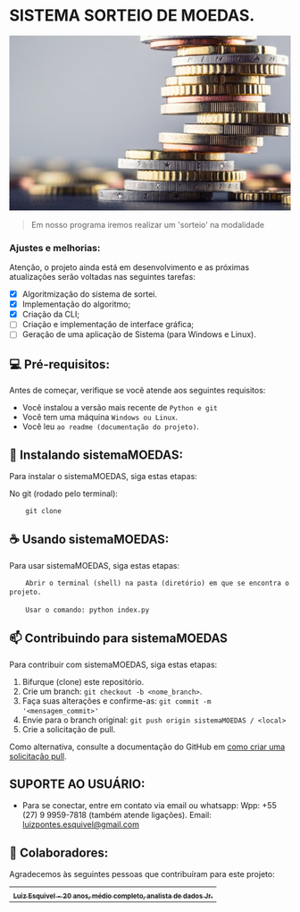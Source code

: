 # SISTEMA SORTEIO DE MOEDAS.

<img src="moedas.png" alt="exemplo imagem">

> Em nosso programa iremos realizar um 'sorteio' na modalidade 

### Ajustes e melhorias:

Atenção, o projeto ainda está em desenvolvimento e as próximas atualizações serão voltadas nas seguintes tarefas:

- [x] Algoritmização do sistema de sortei.
- [x] Implementação do algoritmo;
- [x] Criação da CLI;
- [ ] Criação e implementação de interface gráfica;
- [ ] Geração de uma aplicação de Sistema (para Windows e Linux).

## 💻 Pré-requisitos:

Antes de começar, verifique se você atende aos seguintes requisitos:
* Você instalou a versão mais recente de `Python e git`
* Você tem uma máquina `Windows ou Linux`.
* Você leu `ao readme (documentação do projeto)`.

## 🚀 Instalando sistemaMOEDAS:

Para instalar o sistemaMOEDAS, siga estas etapas:

No git (rodado pelo terminal):
```
    git clone 
```

## ☕ Usando sistemaMOEDAS:

Para usar sistemaMOEDAS, siga estas etapas:

```
    Abrir o terminal (shell) na pasta (diretório) em que se encontra o projeto.

    Usar o comando: python index.py
```

## 📫 Contribuindo para sistemaMOEDAS
Para contribuir com sistemaMOEDAS, siga estas etapas:

1. Bifurque (clone) este repositório.
2. Crie um branch: `git checkout -b <nome_branch>`.
3. Faça suas alterações e confirme-as: `git commit -m '<mensagem_commit>'`
4. Envie para o branch original: `git push origin sistemaMOEDAS / <local>`
5. Crie a solicitação de pull.

Como alternativa, consulte a documentação do GitHub em [como criar uma solicitação pull](https://help.github.com/en/github/collaborating-with-issues-and-pull-requests/creating-a-pull-request).

## SUPORTE AO USUÁRIO:
- Para se conectar, entre em contato via email ou whatsapp:
    Wpp: +55 (27) 9 9959-7818 (também atende ligações).
    Email: luizpontes.esquivel@gmail.com

## 🤝 Colaboradores:

Agradecemos às seguintes pessoas que contribuíram para este projeto:

<table>
  <tr>
    <td align="center">
      <a href="https://www.linkedin.com/in/luizesquivel/">
        <!-- <img src="#" width="100px;" alt="Foto de Luiz Esquivel"/><br> -->
        <sub>
          <b>Luiz Esquivel - 20 anos, médio completo, analista de dados Jr.</b>
        </sub>
      </a>
    </td>
  </tr>
</table>